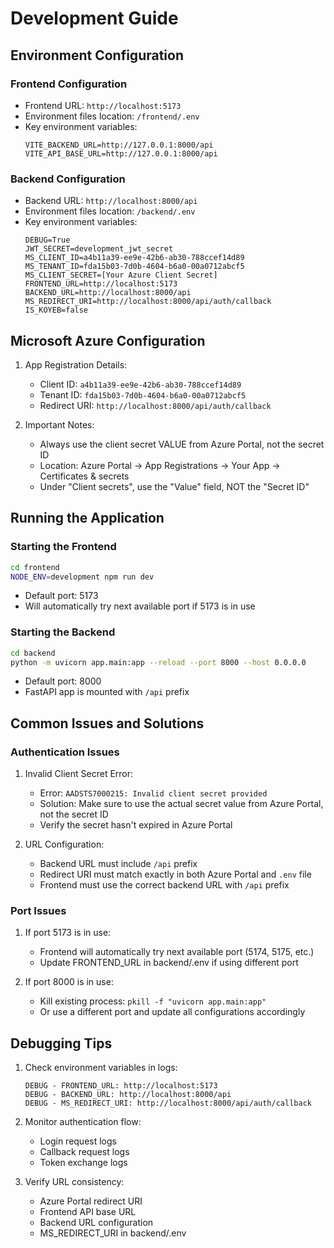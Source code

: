 # Development Guide

## Environment Configuration

### Frontend Configuration
- Frontend URL: `http://localhost:5173`
- Environment files location: `/frontend/.env`
- Key environment variables:
  ```
  VITE_BACKEND_URL=http://127.0.0.1:8000/api
  VITE_API_BASE_URL=http://127.0.0.1:8000/api
  ```

### Backend Configuration
- Backend URL: `http://localhost:8000/api`
- Environment files location: `/backend/.env`
- Key environment variables:
  ```
  DEBUG=True
  JWT_SECRET=development_jwt_secret
  MS_CLIENT_ID=a4b11a39-ee9e-42b6-ab30-788ccef14d89
  MS_TENANT_ID=fda15b03-7d0b-4604-b6a0-00a0712abcf5
  MS_CLIENT_SECRET=[Your Azure Client Secret]
  FRONTEND_URL=http://localhost:5173
  BACKEND_URL=http://localhost:8000/api
  MS_REDIRECT_URI=http://localhost:8000/api/auth/callback
  IS_KOYEB=false
  ```

## Microsoft Azure Configuration
1. App Registration Details:
   - Client ID: `a4b11a39-ee9e-42b6-ab30-788ccef14d89`
   - Tenant ID: `fda15b03-7d0b-4604-b6a0-00a0712abcf5`
   - Redirect URI: `http://localhost:8000/api/auth/callback`

2. Important Notes:
   - Always use the client secret VALUE from Azure Portal, not the secret ID
   - Location: Azure Portal -> App Registrations -> Your App -> Certificates & secrets
   - Under "Client secrets", use the "Value" field, NOT the "Secret ID"

## Running the Application

### Starting the Frontend
```bash
cd frontend
NODE_ENV=development npm run dev
```
- Default port: 5173
- Will automatically try next available port if 5173 is in use

### Starting the Backend
```bash
cd backend
python -m uvicorn app.main:app --reload --port 8000 --host 0.0.0.0
```
- Default port: 8000
- FastAPI app is mounted with `/api` prefix

## Common Issues and Solutions

### Authentication Issues
1. Invalid Client Secret Error:
   - Error: `AADSTS7000215: Invalid client secret provided`
   - Solution: Make sure to use the actual secret value from Azure Portal, not the secret ID
   - Verify the secret hasn't expired in Azure Portal

2. URL Configuration:
   - Backend URL must include `/api` prefix
   - Redirect URI must match exactly in both Azure Portal and `.env` file
   - Frontend must use the correct backend URL with `/api` prefix

### Port Issues
1. If port 5173 is in use:
   - Frontend will automatically try next available port (5174, 5175, etc.)
   - Update FRONTEND_URL in backend/.env if using different port

2. If port 8000 is in use:
   - Kill existing process: `pkill -f "uvicorn app.main:app"`
   - Or use a different port and update all configurations accordingly

## Debugging Tips
1. Check environment variables in logs:
   ```
   DEBUG - FRONTEND_URL: http://localhost:5173
   DEBUG - BACKEND_URL: http://localhost:8000/api
   DEBUG - MS_REDIRECT_URI: http://localhost:8000/api/auth/callback
   ```

2. Monitor authentication flow:
   - Login request logs
   - Callback request logs
   - Token exchange logs

3. Verify URL consistency:
   - Azure Portal redirect URI
   - Frontend API base URL
   - Backend URL configuration
   - MS_REDIRECT_URI in backend/.env 